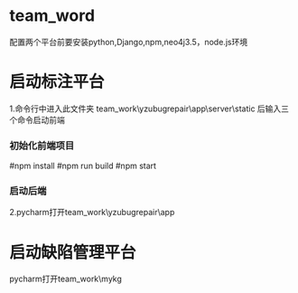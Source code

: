 # team_word
配置两个平台前要安装python,Django,npm,neo4j3.5，node.js环境
# 启动标注平台
1.命令行中进入此文件夹
team_work\yzubugrepair\app\server\static
后输入三个命令启动前端
### 初始化前端项目
#npm install
#npm run build
#npm start
### 启动后端
2.pycharm打开team_work\yzubugrepair\app
# 启动缺陷管理平台
pycharm打开team_work\mykg
